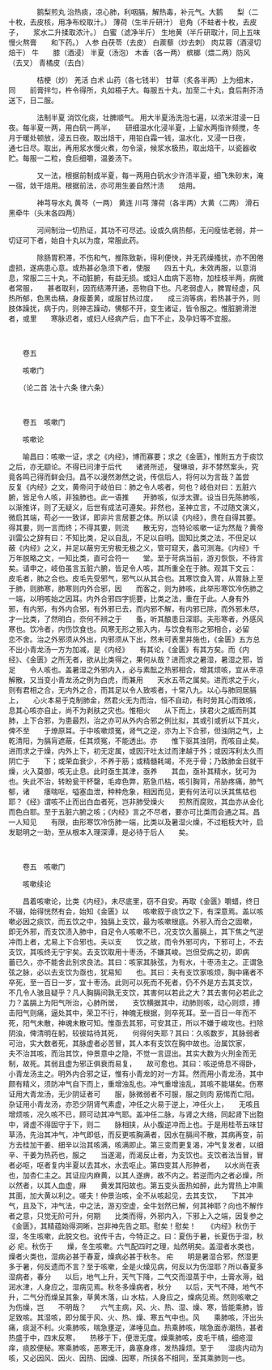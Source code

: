 <!-- { "loadSidebar": true } -->
　　　　鹅梨煎丸 治热痰，凉心肺，利咽膈，解热毒，补元气。大鹅　　梨（二十枚，去皮核，用净布绞取汁。） 薄荷（生半斤研汁） 皂角（不蛀者十枚，去皮子，　　浆水二升揉取浓汁。） 白蜜（滤净半斤） 生地黄（半斤研取汁，同上五味慢火熬膏　　和下药。） 人参 白茯苓（去皮） 白蒺藜（炒去刺） 肉苁蓉（酒浸切焙干） 牛　　膝（酒浸） 半夏（汤泡） 木香（各一两） 槟榔（煨二两）防风（去叉） 青橘皮（去白）

　　　　桔梗（炒） 羌活 白术 山药（各七钱半） 甘草（炙各半两）上为细末，同　　前膏拌匀，杵令得所，丸如梧子大。每服五十丸，加至二十丸，食后荆芥汤送下，日二服。

　　　　法制半夏 消饮化痰，壮脾顺气。 用大半夏汤洗泡七遍，以浓米泔浸一日夜。每半夏一两，用白矾一两半，　　研细温水化浸半夏，上留水两指许频搅，冬月于暖处顿放，浸五日夜。取出焙干，用铅白霜一钱，温水化，又浸一日夜，　　通七日尽。取出，再用浆水慢火煮，勿令滚，候浆水极热，取出焙干，以瓷器收贮。每服一二粒，食后细嚼，温姜汤下。

　　　　又一法，根据前制成半夏，每一两用白矾水少许渍半夏，细飞朱砂末，淹一宿，敛干焙用。根据前法，亦可用生姜自然汁渍　　焙用。

　　　　神芎导水丸 黄芩（一两） 黄连 川芎 薄荷（各半两）大黄（二两） 滑石 黑牵牛（头末各四两）

　　　　河间制治一切热证，其功不可尽述。设或久病热郁，无问瘦怯老弱，并一切证可下者，始自十丸以为度，常服此药。

　　　　除肠胃积滞，不伤和气，推陈致新，得利便快，并无药燥搔扰，亦不困倦虚损，遂病患心意。或热甚必急须下者，使服　　四五十丸，未效再服，以意消息，常服二三十丸，不动脏腑，有益无损。或妇人血病下恶物，加桂枝半两，病微者常服，　　甚者取利，因而结滞开通，恶物自下也。凡老弱虚人，脾胃经虚，风热所郁，色黑齿槁，身瘦萎黄，或服甘热过度，　　成三消等病，若热甚于外，则肢体躁扰，病于内，则神志躁动，怫郁不开，变生诸证，皆令服之。惟脏腑滑泄者，或里　　寒脉迟者，或妇人经病产后，血下不止，及孕妇等不宜服。

　　　　

　　卷五　　

　　咳嗽门　　

　　（论二首 法十六条 律六条）

　　　　

　　卷五　咳嗽门　　

　　咳嗽论　　

　　喻昌曰：咳嗽一证，求之《内经》，博而寡要；求之《金匮》，惟附五方于痰饮之后，亦无颛论。不得已问津于后代　　诸贤所述， 璧琳琅，非不棼然案头，究竟各鸣己得而鲜会归。昌不以漫然渺然之说，传信后人，将何以为言哉？盖尝　　反复《内经》之文，黄帝问于岐伯曰：肺之令人咳者，何也？岐伯对曰：五脏六腑，皆足令人咳，非独肺也。此一语推　　开肺咳，似涉太骤。设当日先陈肺咳，以渐推详，则了无疑义，后世有成法可遵矣。非然也，圣神立言，不过随文演义，　　微启其端，苟必一一致详，即非片言居要之体。所以读《内经》，贵在自得其要。得其要，则一言而终；不得其要，则流　　散无穷，岂特论咳嗽一证为然哉？黄帝训雷公之辞有曰：不知比类，足以自乱，不足以自明。固知比类之法，不但足以　　蔽《内经》之义，并足以蔽穷无穷极无极之义，管可窥天，蠡可测海。《内经》千万年脱略之文，一知比类，直可合符一　　堂。至于苛病当前，游刃恢恢，不待言矣。请申之，岐伯虽言五脏六腑，皆足令人咳，其所重全在于肺。观其下文云：　　皮毛者，肺之合也。皮毛先受邪气，邪气以从其合也。其寒饮食入胃，从胃脉上至于肺，则肺寒，肺寒则内外合邪，因　　而客之，则为肺咳，此举形寒饮冷伤肺之一端，以明咳始之因耳。内外合邪四字扼要，比类之法，重在于此。人身有外　　邪，有内邪，有外内合邪，有外邪已去，而内邪不解，有内邪已除，而外邪未尽，才一比类，了然明白，奈何不辨之于　　蚤，听其酿患日深耶。夫形寒者，外感风寒也。饮冷者，内伤饮食也。风寒无形之邪入内，与饮食有形之邪相合，必留　　恋不舍。治之外邪须从外出，内邪须从下出，然未可表里并施也，《金匮》五方总不出小青龙汤一方为加减，是《内经》　　有其论，《金匮》有其方矣。而《内经》、《金匮》之所无者，欲从比类得之，果何从哉？进而求之暑湿，暑湿之邪，皆足　　令人咳也。盖暑湿之外邪内入，必与素酝之热邪相合，增其烦咳，宜从辛凉解散，又当变小青龙汤之例为白虎，而兼用　　天水五苓之属矣。进而求之于火，则有君相之合，无内外之合，而其足以令人致咳者，十常八九。以心与肺同居膈上，　　心火本易于克制肺金，然君火无为而治，恒不自动，有时劳其心而致咳，息其心咳亦自止，尚不为剥肤之灾也。惟相火　　从下而上，挟君火之威而刑其肺，上下合邪，为患最烈，治之亦可从外内合邪之例比拟，其或引或折以下其火，俾不至　　于燎原耳。于中咳嗽烦冤，肾气之逆，亦为上下合邪，但浊阴之气，上乾清阳，为膈肓遮蔽，任其烦冤，不能透出。亦　　惟下驱其浊阴，而咳自止矣。进而求之于燥，内外上下，初无定属，或因汗吐太过而津越于外；或因泻利太久而阴亡于　　下；或荣血衰少，不养于筋；或精髓耗竭，不充于骨；乃致肺金日就干燥，火入莫御，咳无止息。此时亟生其津，亟养　　其血，亟补其精水，犹可为也。失此不治，转盼瓮干杯罄，毛瘁色弊，筋急爪枯，咳引胸背，吊胁疼痛，肺气 郁，诸　　痿喘呕，嗌塞血泄，种种危象，相因而见，更有何法可以沃其焦枯也耶？《经》谓咳不止而出白血者死，岂非肺受燥火　　煎熬而腐败，其血亦从金化而色白耶。至于五脏六腑之咳；《内经》言之不尽者，要亦可比类而会通之耳。昌一人知见　　有限，由形寒饮冷伤肺一端，比类以及暑湿火燥，不过粗枝大叶，启发聪明之一助，至从根本入理深谭，是必待于后人　　矣。

　　　　

　　卷五　咳嗽门　　

　　咳嗽续论　　

　　昌着咳嗽论，比类《内经》，未尽底里，窃不自安。再取《金匮》嚼蜡，终日不辍，始得恍然有会，始知《金匮》以　　咳嗽叙于痰饮之下，有深意焉。盖以咳嗽必因之痰饮，而五饮之中，独膈上支饮，最为咳嗽根底。外邪入而合之固嗽，　　即无外邪，而支饮渍入肺中，自足令人咳嗽不已，况支饮久蓄膈上，其下焦之气逆冲而上者，尤易上下合邪也。夫以支　　饮之故，而令外邪可内，下邪可上，不去支饮，其咳终无宁宇矣。去支饮取用十枣汤，不嫌其峻。岂但受病之初，即病　　蓄已久，亦不能舍此别求良法。其曰：咳家其脉弦，为有水，十枣汤主之。正谓急弦之脉，必以去支饮为亟也，犹易知　　也。其曰：夫有支饮家咳烦，胸中痛者不卒死，至一百日一岁，宜十枣汤。此则可以死而不死者，仍不外是方去其支饮，　　不几令人骇且疑乎？凡人胸膈间孰无支饮，其害何以若此之大？其去害何必若此之力？盖膈上为阳气所治，心肺所居，　　支饮横据其中，动肺则咳，动心则烦，搏击阳气则痛，逼处其中，荣卫不行，神魄无根据，则卒死耳。至一百日一年而不　　死，阳气未散，神魂未散可知。惟亟去其邪，可安其正，所以不嫌于峻攻也。扫除阴浊，俾清明在躬，较彼姑待其死，　　何得何失耶？其曰：久咳数岁，其脉弱者可治，实大数者死，其脉虚者必苦冒，其人本有支饮在胸中故也。治属饮家，　　夫不治其咳，而治其饮，仲景意中之隐，不觉一言逗出。其实大数为火刑金而无制，故死。其弱且虚为邪正俱衰而易复，　　故可愈也。其曰：咳逆倚息不得卧，小青龙汤主之。明外内合邪之证，惟有小青龙的对一方耳。然而用小青龙汤，其中　　颇有精义，须防冲气自下而上，重增浊乱也。冲气重增浊乱，其咳不能堪矣。伤寒证用大青龙汤，无少阴证者可　　服，脉微弱者不可服，服之则肉 筋惕而亡阳。杂证用小青龙汤，亦恐少阴肾气素虚，冲任之火易于逆上，冲任火上，　　无咳且增烦咳，况久咳不已，顾可动其冲气耶。盖冲任二脉，与肾之大络，同起肾下出胞中，肾虚不得固守于下，则二　　脉相挟，从小腹逆冲而上也。于是用桂苓五味甘草汤，先治其冲气，冲气即低，而反更咳胸满者，因水在膈间不散，其病再变，前方去桂加干姜、细辛以治其咳满，咳满即止。第三变而更复渴，冲气复发者，以细辛、干姜为热药也，服之　　当遂渴，而渴反止者，为支饮也。支饮者法当冒，冒者必呕，呕者复内半夏以去其水，水去呕止。第四变其人形肿者，　　以水尚在表也，加杏仁主之。其证应内麻黄，以其人遂痹，故不内之。若逆而内之者必燥，所以然者，以其人血虚，麻　　黄发其阳故也。第五变头面热如醉，此为胃热上冲熏其面，加大黄以利之。嗟夫！仲景治咳，全不从咳起见，去其支饮，　　下其冲气，且及下，冲气法，中之法，游刃空虚，全牛划然已解，何其神耶？向也不解作者之意，只觉无阶可升，何期　　比类而得，外邪内入，下邪上入之端，因复参之《金匮》，其精蕴始得洞晰，岂非神先告之耶。慰矣！慰矣！　　《内经》秋伤于湿，冬生咳嗽，此脱文也。讹传千古，今特正之。曰：夏伤于暑，长夏伤于湿，秋必 疟。秋伤于　　燥，冬生咳嗽。六气配四时之理，灿然明矣。盖湿者水类也，燥者火类也，湿病必甚于春夏，燥病必甚于秋冬。 疟　　明是暑湿合邪，然湿更多于暑，何反遗而不言？至于咳嗽，全是火燥见病，何反以为伤湿耶？所以春夏多湿病者，春分　　以后，地气上升，天气下降，二气交而湿蒸于中，土膏水溽，础润水津，人身应之，湿病见焉。秋冬多燥病者，秋分　　以后，天气不降，地气不升，二气分而燥呈其象，草黄木落，山 水枯，人身应之，燥病见焉。然则咳嗽之为伤燥，岂　　不明哉？　　六气主病，风、火、热、湿、燥、寒，皆能乘肺，皆足致咳。其湿咳，即分属于风、火、热、燥、寒五气中也。风　　乘肺咳，汗出头痛，痰涎不利。火乘肺咳，喘急壅逆，涕唾见血。热乘肺咳，喘急面赤潮热，甚者热盛于中，四末反寒，　　热移于下，便泄无度。燥乘肺咳，皮毛干槁，细疮湿痒，痰胶便秘。寒乘肺咳，恶寒无汗，鼻塞身疼，发热躁烦。至于　　湿痰内动为咳，又必因风、因火、因热、因燥、因寒，所挟各不相同，至其乘肺则一也。

